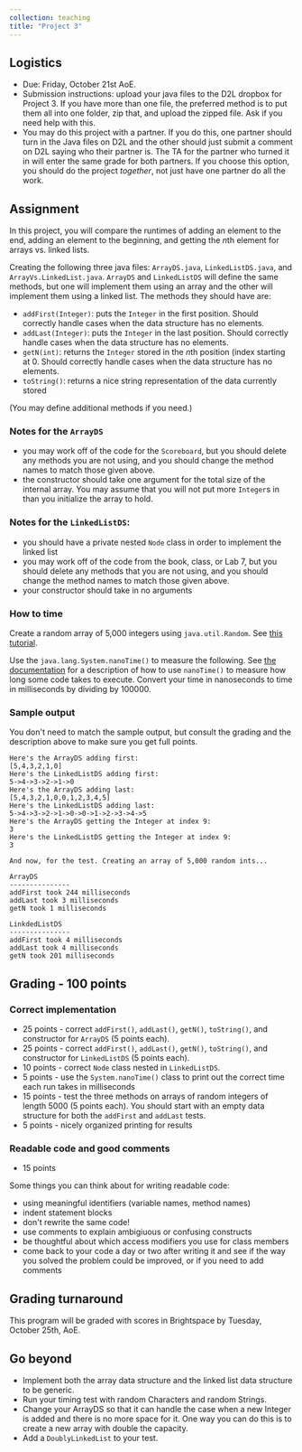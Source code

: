 ```yaml
---
collection: teaching
title: "Project 3"
---
```


## Logistics
* Due: Friday, October 21st AoE.
* Submission instructions: upload your java files to the D2L dropbox for
    Project 3. If you have more than one file, the preferred method is to put them all into one folder, zip
	that, and upload the zipped file. Ask if you need help with this.
* You may do this project with a partner. If you do this, one partner should
	turn in the Java files on D2L and the other should just submit a
	comment on D2L saying who their partner is. The TA for the partner who
	turned it in will enter the same grade for both partners. If you choose
	this option, you should do the project *together*, not just have one
	partner do all the work.


## Assignment

In this project, you will compare the runtimes of adding an element to the end,
adding an element to the beginning, and getting the *n*th element for arrays
vs. linked lists.

Creating the following three java files: `ArrayDS.java`, `LinkedListDS.java`,
and `ArrayVs.LinkedList.java`. `ArrayDS` and `LinkedListDS` will define the
same methods, but one will implement them using an array and the other will
implement them using a linked list. The methods they should have are:

* `addFirst(Integer)`: puts the `Integer` in the first position. Should
	correctly handle cases when the data structure has no elements.
* `addLast(Integer)`: puts the `Integer` in the last position. Should
	correctly handle cases when the data structure has no elements.
* `getN(int)`: returns the `Integer` stored in the *n*th position (index starting
	at 0. Should correctly handle cases when the data structure has no elements.
* `toString()`: returns a nice string representation of the data currently
	stored

(You may define additional methods if you need.)

### Notes for the `ArrayDS`
* you may work off of the code for the `Scoreboard`, but you should delete any
	methods you are not using, and you should change the method names to match
	those given above.
* the constructor should take one argument for the total size of the internal
	array. You may assume that you will not put more `Integer`s in than you initialize
	the array to hold.

### Notes for the `LinkedListDS`:
* you should have a private nested `Node` class in order to implement the
	linked list
* you may work off of the code from the book, class, or Lab 7, but you should delete any
	methods that you are not using, and you should change the method names to
	match those given above.
* your constructor should take in no arguments

### How to time

Create a random array of 5,000 integers using `java.util.Random`. See [this
tutorial](https://www.tutorialspoint.com/generate-a-random-array-of-integers-in-java).

Use the `java.lang.System.nanoTime()` to measure the following. See [the
documentation](https://docs.oracle.com/en/java/javase/17/docs/api/java.base/java/lang/System.html#nanoTime())
for a description of how to use `nanoTime()` to measure how long some code
takes to execute. Convert your time in nanoseconds to time in milliseconds by
dividing by 100000.

### Sample output

You don't need to match the sample output, but consult the grading and the
description above to make sure you get full points.

```
Here's the ArrayDS adding first:
[5,4,3,2,1,0]
Here's the LinkedListDS adding first:
5->4->3->2->1->0
Here's the ArrayDS adding last:
[5,4,3,2,1,0,0,1,2,3,4,5]
Here's the LinkedListDS adding last:
5->4->3->2->1->0->0->1->2->3->4->5
Here's the ArrayDS getting the Integer at index 9:
3
Here's the LinkedListDS getting the Integer at index 9:
3

And now, for the test. Creating an array of 5,000 random ints...

ArrayDS
---------------
addFirst took 244 milliseconds
addLast took 3 milliseconds
getN took 1 milliseconds

LinkdedListDS
---------------
addFirst took 4 milliseconds
addLast took 4 milliseconds
getN took 201 milliseconds
```


## Grading - 100 points

### Correct implementation
* 25 points - correct `addFirst()`, `addLast()`, `getN()`, `toString()`, and
	constructor for `ArrayDS` (5 points each).
* 25 points - correct `addFirst()`, `addLast()`, `getN()`, `toString()`, and
	constructor for `LinkedListDS` (5 points each).
* 10 points - correct `Node` class nested in `LinkedListDS`.
* 5 points - use the `System.nanoTime()` class to print out the correct time
	each run takes in milliseconds
* 15 points - test the three methods on arrays of random integers of length 5000 (5 points each). You should start with an empty data structure for both the `addFirst` and `addLast` tests.
* 5 points - nicely organized printing for results

### Readable code and good comments
* 15 points

Some things you can think about for writing readable code:
* using meaningful identifiers (variable names, method names)
* indent statement blocks
* don't rewrite the same code!
* use comments to explain ambigiuous or confusing constructs
* be thoughtful about which access modifiers you use for class members
* come back to your code a day or two after writing it and see if the way you
	solved the problem could be improved, or if you need to add comments

## Grading turnaround
This program will be graded with scores in Brightspace by Tuesday, October 25th, AoE.

## Go beyond
* Implement both the array data structure and the linked list data structure to
be generic.
* Run your timing test with random Characters and random Strings.
* Change your ArrayDS so that it can handle the case when a new Integer is
added and there is no more space for it. One way you can do this is to create a
new array with double the capacity.
* Add a `DoublyLinkedList` to your test.
